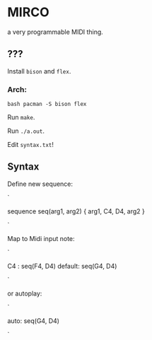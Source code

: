 # MIRCO
a very programmable MIDI thing.

## ???

Install `bison` and `flex`.

### Arch:

`bash
pacman -S bison flex
`

Run `make`.

Run `./a.out`.

Edit `syntax.txt`!

## Syntax 

Define new sequence:

`

sequence seq(arg1, arg2) {
    arg1, C4, D4, arg2
}

`

Map to Midi input note:

`

C4 : seq(F4, D4)
default: seq(G4, D4)

`

or autoplay:

`

auto: seq(G4, D4)

`
